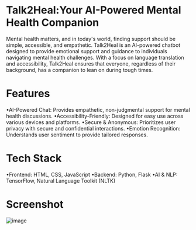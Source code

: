 # Talk2Heal:Your AI-Powered Mental Health Companion
Mental health matters, and in today's world, finding support should be simple, accessible, and empathetic. Talk2Heal is an AI-powered chatbot designed to provide emotional support and guidance to individuals navigating mental health challenges. With a focus on language translation and accessibility, Talk2Heal ensures that everyone, regardless of their background, has a companion to lean on during tough times.

# Features
•AI-Powered Chat: Provides empathetic, non-judgmental support for mental health discussions.
•Accessibility-Friendly: Designed for easy use across various devices and platforms.
•Secure & Anonymous: Prioritizes user privacy with secure and confidential interactions.
•Emotion Recognition: Understands user sentiment to provide tailored responses.

# Tech Stack
•Frontend: HTML, CSS, JavaScript
•Backend: Python, Flask
•AI & NLP: TensorFlow, Natural Language Toolkit (NLTK)

# Screenshot

![image](https://github.com/user-attachments/assets/5b78c022-5059-479e-b250-d2f4edffbff8)



